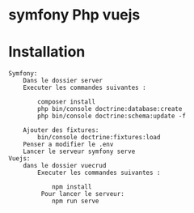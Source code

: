 # symfony Php vuejs

# Installation
    Symfony:
        Dans le dossier server 
        Executer les commandes suivantes :

            composer install    
            php bin/console doctrine:database:create
            php bin/console doctrine:schema:update -f
    
        Ajouter des fixtures: 
            bin/console doctrine:fixtures:load
        Penser a modifier le .env
        Lancer le serveur symfony serve
    Vuejs:
        dans le dossier vuecrud
            Executer les commandes suivantes :

                npm install
             Pour lancer le serveur: 
                npm run serve

